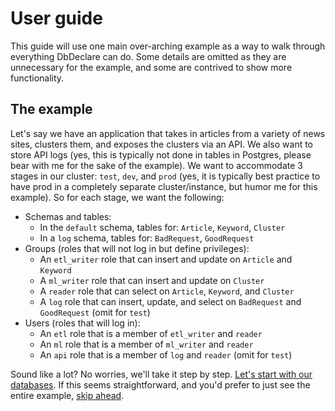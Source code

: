 # User guide

This guide will use one main over-arching example as a way to walk through everything DbDeclare can do. Some details
are omitted as they are unnecessary for the example, and some are contrived to show more functionality.

## The example

Let's say we have an application that takes in articles from a variety of news sites, clusters them, and exposes
the clusters via an API. We also want to store API logs (yes, this is typically not done in tables in Postgres, please
bear with me for the sake of the example). We want to accommodate 3 stages in our cluster: `test`, `dev`, and `prod`
(yes, it is typically best practice to have prod in a completely separate cluster/instance, but
humor me for this example). So for each stage, we want the following:

- Schemas and tables:
    - In the `default` schema, tables for: `Article`, `Keyword`, `Cluster`
    - In a `log` schema, tables for: `BadRequest`, `GoodRequest`
- Groups (roles that will not log in but define privileges):
    - An `etl_writer` role that can insert and update on `Article` and `Keyword`
    - A `ml_writer` role that can insert and update on `Cluster`
    - A `reader` role that can select on `Article`, `Keyword`, and `Cluster`
    - A `log` role that can insert, update, and select on `BadRequest` and `GoodRequest` (omit for `test`)
- Users (roles that will log in):
    - An `etl` role that is a member of `etl_writer` and `reader`
    - An `ml` role that is a member of `ml_writer` and `reader`
    - An `api` role that is a member of `log` and `reader` (omit for `test`)

Sound like a lot? No worries, we'll take it step by step. [Let's start with our databases](/guide/databases).
If this seems straightforward, and you'd prefer to just see the entire example, [skip ahead](/guide/controller).